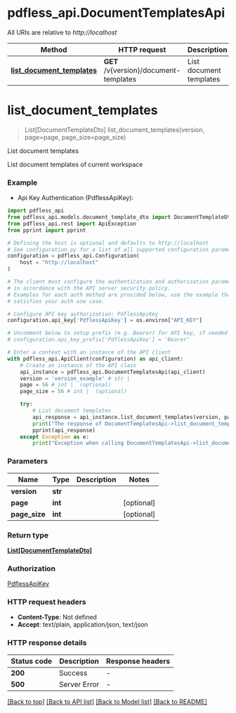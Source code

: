 # pdfless_api.DocumentTemplatesApi

All URIs are relative to *http://localhost*

Method | HTTP request | Description
------------- | ------------- | -------------
[**list_document_templates**](DocumentTemplatesApi.md#list_document_templates) | **GET** /v{version}/document-templates | List document templates


# **list_document_templates**
> List[DocumentTemplateDto] list_document_templates(version, page=page, page_size=page_size)

List document templates

List document templates of current workspace

### Example

* Api Key Authentication (PdflessApiKey):

```python
import pdfless_api
from pdfless_api.models.document_template_dto import DocumentTemplateDto
from pdfless_api.rest import ApiException
from pprint import pprint

# Defining the host is optional and defaults to http://localhost
# See configuration.py for a list of all supported configuration parameters.
configuration = pdfless_api.Configuration(
    host = "http://localhost"
)

# The client must configure the authentication and authorization parameters
# in accordance with the API server security policy.
# Examples for each auth method are provided below, use the example that
# satisfies your auth use case.

# Configure API key authorization: PdflessApiKey
configuration.api_key['PdflessApiKey'] = os.environ["API_KEY"]

# Uncomment below to setup prefix (e.g. Bearer) for API key, if needed
# configuration.api_key_prefix['PdflessApiKey'] = 'Bearer'

# Enter a context with an instance of the API client
with pdfless_api.ApiClient(configuration) as api_client:
    # Create an instance of the API class
    api_instance = pdfless_api.DocumentTemplatesApi(api_client)
    version = 'version_example' # str | 
    page = 56 # int |  (optional)
    page_size = 56 # int |  (optional)

    try:
        # List document templates
        api_response = api_instance.list_document_templates(version, page=page, page_size=page_size)
        print("The response of DocumentTemplatesApi->list_document_templates:\n")
        pprint(api_response)
    except Exception as e:
        print("Exception when calling DocumentTemplatesApi->list_document_templates: %s\n" % e)
```



### Parameters


Name | Type | Description  | Notes
------------- | ------------- | ------------- | -------------
 **version** | **str**|  | 
 **page** | **int**|  | [optional] 
 **page_size** | **int**|  | [optional] 

### Return type

[**List[DocumentTemplateDto]**](DocumentTemplateDto.md)

### Authorization

[PdflessApiKey](../README.md#PdflessApiKey)

### HTTP request headers

 - **Content-Type**: Not defined
 - **Accept**: text/plain, application/json, text/json

### HTTP response details

| Status code | Description | Response headers |
|-------------|-------------|------------------|
**200** | Success |  -  |
**500** | Server Error |  -  |

[[Back to top]](#) [[Back to API list]](../README.md#documentation-for-api-endpoints) [[Back to Model list]](../README.md#documentation-for-models) [[Back to README]](../README.md)

